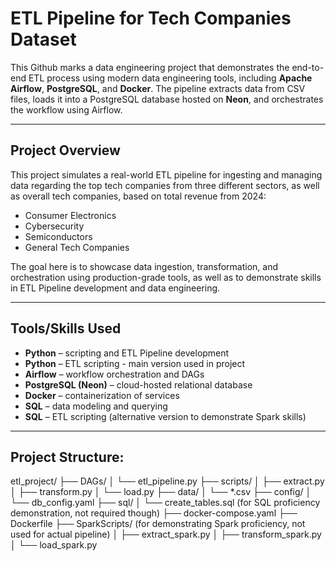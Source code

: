 
# ETL Pipeline for Tech Companies Dataset

This Github marks a data engineering project that demonstrates the end-to-end ETL process using modern data engineering tools, including **Apache Airflow**, **PostgreSQL**, and **Docker**. The pipeline extracts data from CSV files, loads it into a PostgreSQL database hosted on **Neon**, and orchestrates the workflow using Airflow.

---

## Project Overview

This project simulates a real-world ETL pipeline for ingesting and managing data regarding the top tech companies from three different sectors, as well as overall tech companies, based on total revenue from 2024:

- Consumer Electronics
- Cybersecurity
- Semiconductors
- General Tech Companies

The goal here is to showcase data ingestion, transformation, and orchestration using production-grade tools, as well as to demonstrate skills in ETL Pipeline development and data engineering.

---

## Tools/Skills Used

- **Python** – scripting and ETL Pipeline development
- **Python** – ETL scripting - main version used in project
- **Airflow** – workflow orchestration and DAGs
- **PostgreSQL (Neon)** – cloud-hosted relational database
- **Docker** – containerization of services
- **SQL** – data modeling and querying
- **SQL** – ETL scripting (alternative version to demonstrate Spark skills)
---

## Project Structure:
etl_project/
├── DAGs/
│   └── etl_pipeline.py
├── scripts/
│   ├── extract.py
│   ├── transform.py
│   └── load.py
├── data/
│   └── *.csv
├── config/
│   └── db_config.yaml
├── sql/
│   └── create_tables.sql           (for SQL proficiency demonstration, not required though)
├── docker-compose.yaml
├── Dockerfile
├── SparkScripts/       (for demonstrating Spark proficiency, not used for actual pipeline)
│   ├── extract_spark.py
│   ├── transform_spark.py
│   └── load_spark.py
